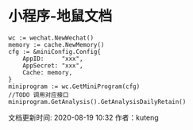 # 小程序-地鼠文档

```text
wc := wechat.NewWechat()
memory := cache.NewMemory()
cfg := &miniConfig.Config{
    AppID:     "xxx",
    AppSecret: "xxx",
    Cache: memory,
}
miniprogram := wc.GetMiniProgram(cfg)
//TODO 调用对应接口
miniprogram.GetAnalysis().GetAnalysisDailyRetain()
```

文档更新时间: 2020-08-19 10:32   作者：kuteng


